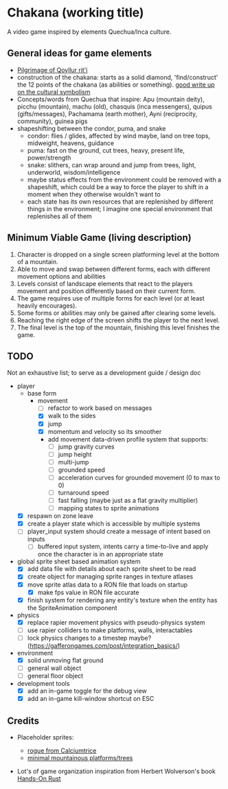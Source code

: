 # Chakana (working title)

A video game inspired by elements Quechua/Inca culture.

## General ideas for game elements

- [Pilgrimage of Qoyllur rit'i](https://pumadventuresperu.com/pilgrimage-to-qoyllur-riti-in-cusco-peru/)
- construction of the chakana: starts as a solid diamond, 'find/construct' the 12 points of the chakana (as abilities or something). [good write up on the cultural symbolism](https://eaglecondoralliance.com/2021/02/13/andean-wisdom-the-chakana/#:~:text=Its%20shape%20is%20that%20of,pyramid%20lying%20on%20the%20ground.)
- Concepts/words from Quechua that inspire: Apu (mountain deity), picchu (mountain), machu (old), chasquis (inca messengers), quipus (gifts/messages), Pachamama (earth mother), Ayni (reciprocity, community), guinea pigs
- shapeshifting between the condor, puma, and snake
  - condor: flies / glides, affected by wind maybe, land on tree tops, midweight, heavens, guidance
  - puma: fast on the ground, cut trees, heavy, present life, power/strength
  - snake: slithers, can wrap around and jump from trees, light, underworld, wisdom/intelligence
  - maybe status effects from the environment could be removed with a shapeshift, which could be a way to force the player to shift in a moment when they otherwise wouldn't want to
  - each state has its own resources that are replenished by different things in the environment; I imagine one special environment that replenishes all of them

## Minimum Viable Game (living description)

1. Character is dropped on a single screen platforming level at the bottom of a mountain.
2. Able to move and swap between different forms, each with different movement options and abilities
3. Levels consist of landscape elements that react to the players movement and position differently based on their current form.
4. The game requires use of multiple forms for each level (or at least heavily encourages).
5. Some forms or abilities may only be gained after clearing some levels.
6. Reaching the right edge of the screen shifts the player to the next level.
7. The final level is the top of the mountain, finishing this level finishes the game.

## TODO

Not an exhaustive list; to serve as a development guide / design doc

- player
  - base form
    - movement
      - [ ] refactor to work based on messages
      - [x] walk to the sides
      - [x] jump
      - [x] momentum and velocity so its smoother
      - add movement data-driven profile system that supports:
        - [ ] jump gravity curves
        - [ ] jump height
        - [ ] multi-jump
        - [ ] grounded speed
        - [ ] acceleration curves for grounded movement (0 to max to 0)
        - [ ] turnaround speed
        - [ ] fast falling (maybe just as a flat gravity multiplier)
        - [ ] mapping states to sprite animations
  - [x] respawn on zone leave
  - [x] create a player state which is accessible by multiple systems
  - [ ] player_input system should create a message of intent based on inputs
    - [ ] buffered input system, intents carry a time-to-live and apply once the character is in an appropriate state
- global sprite sheet based animation system
  - [x] add data file with details about each sprite sheet to be read
  - [x] create object for managing sprite ranges in texture atlases
  - [x] move sprite atlas data to a RON file that loads on startup
    - [x] make fps value in RON file accurate
  - [x] finish system for rendering any entity's texture when the entity has the SpriteAnimation component
- physics
  - [x] replace rapier movement physics with pseudo-physics system
  - [ ] use rapier colliders to make platforms, walls, interactables
  - [ ] lock physics changes to a timestep maybe? (https://gafferongames.com/post/integration_basics/)
- environment
  - [x] solid unmoving flat ground
  - [ ] general wall object
  - [ ] general floor object
- development tools
  - [x] add an in-game toggle for the debug view
  - [x] add an in-game kill-window shortcut on ESC

## Credits

- Placeholder sprites:

  - [rogue from Calciumtrice](https://opengameart.org/content/animated-rogue)
  - [minimal mountainous platforms/trees](https://opengameart.org/content/minimal-2d-platformer-art-with-customisable-tress)

- Lot's of game organization inspiration from Herbert Wolverson's book [Hands-On Rust](https://hands-on-rust.com/about/)
